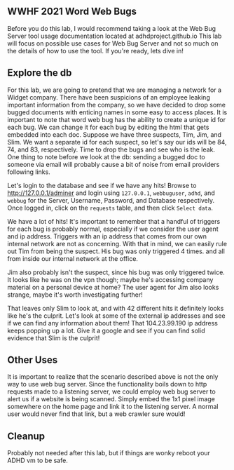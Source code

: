 WWHF 2021 Word Web Bugs
----------------------
Before you do this lab, I would recommend taking a look at the Web Bug Server tool usage documentation located at adhdproject.github.io This lab will focus on possible use cases for Web Bug Server and not so much on the details of how to use the tool. If you're ready, lets dive in!

Explore the db
------------------
For this lab, we are going to pretend that we are managing a network for a Widget company. There have been suspicions of an employee leaking important information from the company, so we have decided to drop some bugged documents with enticing names in some easy to access places. It is important to note that word web bug has the ability to create a unique id for each bug. We can  change it for each bug by editing the html that gets embedded into each doc. Suppose we have three suspects, Tim, Jim, and Slim.  We want a separate id for each suspect, so let's say our ids will be 84, 74, and 83, respectively.   Time to drop the bugs and see who is the leak. One thing to note before we look at the db: sending a bugged doc to someone via email will probably cause a bit of noise from email providers following links.

Let's login to the database and see if we have any hits! Browse to http://127.0.0.1/adminer and login using `127.0.0.1`, `webbuguser`, `adhd`, and `webbug` for the Server, Username, Password, and Database respectively. Once logged in, click on the `requests` table, and then click `Select data`.

We have a lot of hits! It's important to remember that a handful of triggers for each bug is probably normal, especially if we consider the user agent and ip address. Triggers with an ip address that comes from our own internal network are not as concerning. With that in mind, we can easily rule out Tim from being the suspect. His bug was only triggered 4 times. and all from inside our internal network at the office. 

Jim also probably isn't the suspect, since his bug was only triggered twice. It looks like he was on the vpn though; maybe he's accessing company material on a personal device at home? The user agent for Jim also looks strange, maybe it's worth investigating further! 

That leaves only Slim to look at, and with 42 different hits it definitely looks like he's the culprit. Let's look at some of the external ip addresses and see if we can find any information about them! That 104.23.99.190 ip address keeps popping up a lot. Give it a google and see if you can find solid evidence that Slim is the culprit! 

Other Uses
----------------
It is important to realize that the scenario described above is not the only way to use web bug server. Since the functionality boils down to http requests made to a listening server, we could employ web bug server to alert us if a website is being scanned. Simply embed the 1x1 pixel image somewhere on the home page and link it to the listening server. A normal user would never find that link, but a web crawler sure would! 

Cleanup
---
Probably not needed after this lab, but if things are wonky reboot your ADHD vm to be safe.
